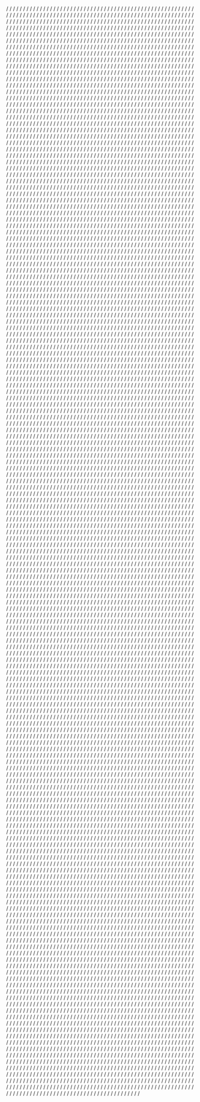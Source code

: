 /
/
/
/
/
/
/
/
/
/
/
/
/
/
/
/
/
/
/
/
/
/
/
/
/
/
/
/
/
/
/
/
/
/
/
/
/
/
/
/
/
/
/
/
/
/
/
/
/
/
/
/
/
/
/
/
/
/
/
/
/
/
/
/
/
/
/
/
/
/
/
/
/
/
/
/
/
/
/
/
/
/
/
/
/
/
/
/
/
/
/
/
/
/
/
/
/
/
/
/
/
/
/
/
/
/
/
/
/
/
/
/
/
/
/
/
/
/
/
/
/
/
/
/
/
/
/
/
/
/
/
/
/
/
/
/
/
/
/
/
/
/
/
/
/
/
/
/
/
/
/
/
/
/
/
/
/
/
/
/
/
/
/
/
/
/
/
/
/
/
/
/
/
/
/
/
/
/
/
/
/
/
/
/
/
/
/
/
/
/
/
/
/
/
/
/
/
/
/
/
/
/
/
/
/
/
/
/
/
/
/
/
/
/
/
/
/
/
/
/
/
/
/
/
/
/
/
/
/
/
/
/
/
/
/
/
/
/
/
/
/
/
/
/
/
/
/
/
/
/
/
/
/
/
/
/
/
/
/
/
/
/
/
/
/
/
/
/
/
/
/
/
/
/
/
/
/
/
/
/
/
/
/
/
/
/
/
/
/
/
/
/
/
/
/
/
/
/
/
/
/
/
/
/
/
/
/
/
/
/
/
/
/
/
/
/
/
/
/
/
/
/
/
/
/
/
/
/
/
/
/
/
/
/
/
/
/
/
/
/
/
/
/
/
/
/
/
/
/
/
/
/
/
/
/
/
/
/
/
/
/
/
/
/
/
/
/
/
/
/
/
/
/
/
/
/
/
/
/
/
/
/
/
/
/
/
/
/
/
/
/
/
/
/
/
/
/
/
/
/
/
/
/
/
/
/
/
/
/
/
/
/
/
/
/
/
/
/
/
/
/
/
/
/
/
/
/
/
/
/
/
/
/
/
/
/
/
/
/
/
/
/
/
/
/
/
/
/
/
/
/
/
/
/
/
/
/
/
/
/
/
/
/
/
/
/
/
/
/
/
/
/
/
/
/
/
/
/
/
/
/
/
/
/
/
/
/
/
/
/
/
/
/
/
/
/
/
/
/
/
/
/
/
/
/
/
/
/
/
/
/
/
/
/
/
/
/
/
/
/
/
/
/
/
/
/
/
/
/
/
/
/
/
/
/
/
/
/
/
/
/
/
/
/
/
/
/
/
/
/
/
/
/
/
/
/
/
/
/
/
/
/
/
/
/
/
/
/
/
/
/
/
/
/
/
/
/
/
/
/
/
/
/
/
/
/
/
/
/
/
/
/
/
/
/
/
/
/
/
/
/
/
/
/
/
/
/
/
/
/
/
/
/
/
/
/
/
/
/
/
/
/
/
/
/
/
/
/
/
/
/
/
/
/
/
/
/
/
/
/
/
/
/
/
/
/
/
/
/
/
/
/
/
/
/
/
/
/
/
/
/
/
/
/
/
/
/
/
/
/
/
/
/
/
/
/
/
/
/
/
/
/
/
/
/
/
/
/
/
/
/
/
/
/
/
/
/
/
/
/
/
/
/
/
/
/
/
/
/
/
/
/
/
/
/
/
/
/
/
/
/
/
/
/
/
/
/
/
/
/
/
/
/
/
/
/
/
/
/
/
/
/
/
/
/
/
/
/
/
/
/
/
/
/
/
/
/
/
/
/
/
/
/
/
/
/
/
/
/
/
/
/
/
/
/
/
/
/
/
/
/
/
/
/
/
/
/
/
/
/
/
/
/
/
/
/
/
/
/
/
/
/
/
/
/
/
/
/
/
/
/
/
/
/
/
/
/
/
/
/
/
/
/
/
/
/
/
/
/
/
/
/
/
/
/
/
/
/
/
/
/
/
/
/
/
/
/
/
/
/
/
/
/
/
/
/
/
/
/
/
/
/
/
/
/
/
/
/
/
/
/
/
/
/
/
/
/
/
/
/
/
/
/
/
/
/
/
/
/
/
/
/
/
/
/
/
/
/
/
/
/
/
/
/
/
/
/
/
/
/
/
/
/
/
/
/
/
/
/
/
/
/
/
/
/
/
/
/
/
/
/
/
/
/
/
/
/
/
/
/
/
/
/
/
/
/
/
/
/
/
/
/
/
/
/
/
/
/
/
/
/
/
/
/
/
/
/
/
/
/
/
/
/
/
/
/
/
/
/
/
/
/
/
/
/
/
/
/
/
/
/
/
/
/
/
/
/
/
/
/
/
/
/
/
/
/
/
/
/
/
/
/
/
/
/
/
/
/
/
/
/
/
/
/
/
/
/
/
/
/
/
/
/
/
/
/
/
/
/
/
/
/
/
/
/
/
/
/
/
/
/
/
/
/
/
/
/
/
/
/
/
/
/
/
/
/
/
/
/
/
/
/
/
/
/
/
/
/
/
/
/
/
/
/
/
/
/
/
/
/
/
/
/
/
/
/
/
/
/
/
/
/
/
/
/
/
/
/
/
/
/
/
/
/
/
/
/
/
/
/
/
/
/
/
/
/
/
/
/
/
/
/
/
/
/
/
/
/
/
/
/
/
/
/
/
/
/
/
/
/
/
/
/
/
/
/
/
/
/
/
/
/
/
/
/
/
/
/
/
/
/
/
/
/
/
/
/
/
/
/
/
/
/
/
/
/
/
/
/
/
/
/
/
/
/
/
/
/
/
/
/
/
/
/
/
/
/
/
/
/
/
/
/
/
/
/
/
/
/
/
/
/
/
/
/
/
/
/
/
/
/
/
/
/
/
/
/
/
/
/
/
/
/
/
/
/
/
/
/
/
/
/
/
/
/
/
/
/
/
/
/
/
/
/
/
/
/
/
/
/
/
/
/
/
/
/
/
/
/
/
/
/
/
/
/
/
/
/
/
/
/
/
/
/
/
/
/
/
/
/
/
/
/
/
/
/
/
/
/
/
/
/
/
/
/
/
/
/
/
/
/
/
/
/
/
/
/
/
/
/
/
/
/
/
/
/
/
/
/
/
/
/
/
/
/
/
/
/
/
/
/
/
/
/
/
/
/
/
/
/
/
/
/
/
/
/
/
/
/
/
/
/
/
/
/
/
/
/
/
/
/
/
/
/
/
/
/
/
/
/
/
/
/
/
/
/
/
/
/
/
/
/
/
/
/
/
/
/
/
/
/
/
/
/
/
/
/
/
/
/
/
/
/
/
/
/
/
/
/
/
/
/
/
/
/
/
/
/
/
/
/
/
/
/
/
/
/
/
/
/
/
/
/
/
/
/
/
/
/
/
/
/
/
/
/
/
/
/
/
/
/
/
/
/
/
/
/
/
/
/
/
/
/
/
/
/
/
/
/
/
/
/
/
/
/
/
/
/
/
/
/
/
/
/
/
/
/
/
/
/
/
/
/
/
/
/
/
/
/
/
/
/
/
/
/
/
/
/
/
/
/
/
/
/
/
/
/
/
/
/
/
/
/
/
/
/
/
/
/
/
/
/
/
/
/
/
/
/
/
/
/
/
/
/
/
/
/
/
/
/
/
/
/
/
/
/
/
/
/
/
/
/
/
/
/
/
/
/
/
/
/
/
/
/
/
/
/
/
/
/
/
/
/
/
/
/
/
/
/
/
/
/
/
/
/
/
/
/
/
/
/
/
/
/
/
/
/
/
/
/
/
/
/
/
/
/
/
/
/
/
/
/
/
/
/
/
/
/
/
/
/
/
/
/
/
/
/
/
/
/
/
/
/
/
/
/
/
/
/
/
/
/
/
/
/
/
/
/
/
/
/
/
/
/
/
/
/
/
/
/
/
/
/
/
/
/
/
/
/
/
/
/
/
/
/
/
/
/
/
/
/
/
/
/
/
/
/
/
/
/
/
/
/
/
/
/
/
/
/
/
/
/
/
/
/
/
/
/
/
/
/
/
/
/
/
/
/
/
/
/
/
/
/
/
/
/
/
/
/
/
/
/
/
/
/
/
/
/
/
/
/
/
/
/
/
/
/
/
/
/
/
/
/
/
/
/
/
/
/
/
/
/
/
/
/
/
/
/
/
/
/
/
/
/
/
/
/
/
/
/
/
/
/
/
/
/
/
/
/
/
/
/
/
/
/
/
/
/
/
/
/
/
/
/
/
/
/
/
/
/
/
/
/
/
/
/
/
/
/
/
/
/
/
/
/
/
/
/
/
/
/
/
/
/
/
/
/
/
/
/
/
/
/
/
/
/
/
/
/
/
/
/
/
/
/
/
/
/
/
/
/
/
/
/
/
/
/
/
/
/
/
/
/
/
/
/
/
/
/
/
/
/
/
/
/
/
/
/
/
/
/
/
/
/
/
/
/
/
/
/
/
/
/
/
/
/
/
/
/
/
/
/
/
/
/
/
/
/
/
/
/
/
/
/
/
/
/
/
/
/
/
/
/
/
/
/
/
/
/
/
/
/
/
/
/
/
/
/
/
/
/
/
/
/
/
/
/
/
/
/
/
/
/
/
/
/
/
/
/
/
/
/
/
/
/
/
/
/
/
/
/
/
/
/
/
/
/
/
/
/
/
/
/
/
/
/
/
/
/
/
/
/
/
/
/
/
/
/
/
/
/
/
/
/
/
/
/
/
/
/
/
/
/
/
/
/
/
/
/
/
/
/
/
/
/
/
/
/
/
/
/
/
/
/
/
/
/
/
/
/
/
/
/
/
/
/
/
/
/
/
/
/
/
/
/
/
/
/
/
/
/
/
/
/
/
/
/
/
/
/
/
/
/
/
/
/
/
/
/
/
/
/
/
/
/
/
/
/
/
/
/
/
/
/
/
/
/
/
/
/
/
/
/
/
/
/
/
/
/
/
/
/
/
/
/
/
/
/
/
/
/
/
/
/
/
/
/
/
/
/
/
/
/
/
/
/
/
/
/
/
/
/
/
/
/
/
/
/
/
/
/
/
/
/
/
/
/
/
/
/
/
/
/
/
/
/
/
/
/
/
/
/
/
/
/
/
/
/
/
/
/
/
/
/
/
/
/
/
/
/
/
/
/
/
/
/
/
/
/
/
/
/
/
/
/
/
/
/
/
/
/
/
/
/
/
/
/
/
/
/
/
/
/
/
/
/
/
/
/
/
/
/
/
/
/
/
/
/
/
/
/
/
/
/
/
/
/
/
/
/
/
/
/
/
/
/
/
/
/
/
/
/
/
/
/
/
/
/
/
/
/
/
/
/
/
/
/
/
/
/
/
/
/
/
/
/
/
/
/
/
/
/
/
/
/
/
/
/
/
/
/
/
/
/
/
/
/
/
/
/
/
/
/
/
/
/
/
/
/
/
/
/
/
/
/
/
/
/
/
/
/
/
/
/
/
/
/
/
/
/
/
/
/
/
/
/
/
/
/
/
/
/
/
/
/
/
/
/
/
/
/
/
/
/
/
/
/
/
/
/
/
/
/
/
/
/
/
/
/
/
/
/
/
/
/
/
/
/
/
/
/
/
/
/
/
/
/
/
/
/
/
/
/
/
/
/
/
/
/
/
/
/
/
/
/
/
/
/
/
/
/
/
/
/
/
/
/
/
/
/
/
/
/
/
/
/
/
/
/
/
/
/
/
/
/
/
/
/
/
/
/
/
/
/
/
/
/
/
/
/
/
/
/
/
/
/
/
/
/
/
/
/
/
/
/
/
/
/
/
/
/
/
/
/
/
/
/
/
/
/
/
/
/
/
/
/
/
/
/
/
/
/
/
/
/
/
/
/
/
/
/
/
/
/
/
/
/
/
/
/
/
/
/
/
/
/
/
/
/
/
/
/
/
/
/
/
/
/
/
/
/
/
/
/
/
/
/
/
/
/
/
/
/
/
/
/
/
/
/
/
/
/
/
/
/
/
/
/
/
/
/
/
/
/
/
/
/
/
/
/
/
/
/
/
/
/
/
/
/
/
/
/
/
/
/
/
/
/
/
/
/
/
/
/
/
/
/
/
/
/
/
/
/
/
/
/
/
/
/
/
/
/
/
/
/
/
/
/
/
/
/
/
/
/
/
/
/
/
/
/
/
/
/
/
/
/
/
/
/
/
/
/
/
/
/
/
/
/
/
/
/
/
/
/
/
/
/
/
/
/
/
/
/
/
/
/
/
/
/
/
/
/
/
/
/
/
/
/
/
/
/
/
/
/
/
/
/
/
/
/
/
/
/
/
/
/
/
/
/
/
/
/
/
/
/
/
/
/
/
/
/
/
/
/
/
/
/
/
/
/
/
/
/
/
/
/
/
/
/
/
/
/
/
/
/
/
/
/
/
/
/
/
/
/
/
/
/
/
/
/
/
/
/
/
/
/
/
/
/
/
/
/
/
/
/
/
/
/
/
/
/
/
/
/
/
/
/
/
/
/
/
/
/
/
/
/
/
/
/
/
/
/
/
/
/
/
/
/
/
/
/
/
/
/
/
/
/
/
/
/
/
/
/
/
/
/
/
/
/
/
/
/
/
/
/
/
/
/
/
/
/
/
/
/
/
/
/
/
/
/
/
/
/
/
/
/
/
/
/
/
/
/
/
/
/
/
/
/
/
/
/
/
/
/
/
/
/
/
/
/
/
/
/
/
/
/
/
/
/
/
/
/
/
/
/
/
/
/
/
/
/
/
/
/
/
/
/
/
/
/
/
/
/
/
/
/
/
/
/
/
/
/
/
/
/
/
/
/
/
/
/
/
/
/
/
/
/
/
/
/
/
/
/
/
/
/
/
/
/
/
/
/
/
/
/
/
/
/
/
/
/
/
/
/
/
/
/
/
/
/
/
/
/
/
/
/
/
/
/
/
/
/
/
/
/
/
/
/
/
/
/
/
/
/
/
/
/
/
/
/
/
/
/
/
/
/
/
/
/
/
/
/
/
/
/
/
/
/
/
/
/
/
/
/
/
/
/
/
/
/
/
/
/
/
/
/
/
/
/
/
/
/
/
/
/
/
/
/
/
/
/
/
/
/
/
/
/
/
/
/
/
/
/
/
/
/
/
/
/
/
/
/
/
/
/
/
/
/
/
/
/
/
/
/
/
/
/
/
/
/
/
/
/
/
/
/
/
/
/
/
/
/
/
/
/
/
/
/
/
/
/
/
/
/
/
/
/
/
/
/
/
/
/
/
/
/
/
/
/
/
/
/
/
/
/
/
/
/
/
/
/
/
/
/
/
/
/
/
/
/
/
/
/
/
/
/
/
/
/
/
/
/
/
/
/
/
/
/
/
/
/
/
/
/
/
/
/
/
/
/
/
/
/
/
/
/
/
/
/
/
/
/
/
/
/
/
/
/
/
/
/
/
/
/
/
/
/
/
/
/
/
/
/
/
/
/
/
/
/
/
/
/
/
/
/
/
/
/
/
/
/
/
/
/
/
/
/
/
/
/
/
/
/
/
/
/
/
/
/
/
/
/
/
/
/
/
/
/
/
/
/
/
/
/
/
/
/
/
/
/
/
/
/
/
/
/
/
/
/
/
/
/
/
/
/
/
/
/
/
/
/
/
/
/
/
/
/
/
/
/
/
/
/
/
/
/
/
/
/
/
/
/
/
/
/
/
/
/
/
/
/
/
/
/
/
/
/
/
/
/
/
/
/
/
/
/
/
/
/
/
/
/
/
/
/
/
/
/
/
/
/
/
/
/
/
/
/
/
/
/
/
/
/
/
/
/
/
/
/
/
/
/
/
/
/
/
/
/
/
/
/
/
/
/
/
/
/
/
/
/
/
/
/
/
/
/
/
/
/
/
/
/
/
/
/
/
/
/
/
/
/
/
/
/
/
/
/
/
/
/
/
/
/
/
/
/
/
/
/
/
/
/
/
/
/
/
/
/
/
/
/
/
/
/
/
/
/
/
/
/
/
/
/
/
/
/
/
/
/
/
/
/
/
/
/
/
/
/
/
/
/
/
/
/
/
/
/
/
/
/
/
/
/
/
/
/
/
/
/
/
/
/
/
/
/
/
/
/
/
/
/
/
/
/
/
/
/
/
/
/
/
/
/
/
/
/
/
/
/
/
/
/
/
/
/
/
/
/
/
/
/
/
/
/
/
/
/
/
/
/
/
/
/
/
/
/
/
/
/
/
/
/
/
/
/
/
/
/
/
/
/
/
/
/
/
/
/
/
/
/
/
/
/
/
/
/
/
/
/
/
/
/
/
/
/
/
/
/
/
/
/
/
/
/
/
/
/
/
/
/
/
/
/
/
/
/
/
/
/
/
/
/
/
/
/
/
/
/
/
/
/
/
/
/
/
/
/
/
/
/
/
/
/
/
/
/
/
/
/
/
/
/
/
/
/
/
/
/
/
/
/
/
/
/
/
/
/
/
/
/
/
/
/
/
/
/
/
/
/
/
/
/
/
/
/
/
/
/
/
/
/
/
/
/
/
/
/
/
/
/
/
/
/
/
/
/
/
/
/
/
/
/
/
/
/
/
/
/
/
/
/
/
/
/
/
/
/
/
/
/
/
/
/
/
/
/
/
/
/
/
/
/
/
/
/
/
/
/
/
/
/
/
/
/
/
/
/
/
/
/
/
/
/
/
/
/
/
/
/
/
/
/
/
/
/
/
/
/
/
/
/
/
/
/
/
/
/
/
/
/
/
/
/
/
/
/
/
/
/
/
/
/
/
/
/
/
/
/
/
/
/
/
/
/
/
/
/
/
/
/
/
/
/
/
/
/
/
/
/
/
/
/
/
/
/
/
/
/
/
/
/
/
/
/
/
/
/
/
/
/
/
/
/
/
/
/
/
/
/
/
/
/
/
/
/
/
/
/
/
/
/
/
/
/
/
/
/
/
/
/
/
/
/
/
/
/
/
/
/
/
/
/
/
/
/
/
/
/
/
/
/
/
/
/
/
/
/
/
/
/
/
/
/
/
/
/
/
/
/
/
/
/
/
/
/
/
/
/
/
/
/
/
/
/
/
/
/
/
/
/
/
/
/
/
/
/
/
/
/
/
/
/
/
/
/
/
/
/
/
/
/
/
/
/
/
/
/
/
/
/
/
/
/
/
/
/
/
/
/
/
/
/
/
/
/
/
/
/
/
/
/
/
/
/
/
/
/
/
/
/
/
/
/
/
/
/
/
/
/
/
/
/
/
/
/
/
/
/
/
/
/
/
/
/
/
/
/
/
/
/
/
/
/
/
/
/
/
/
/
/
/
/
/
/
/
/
/
/
/
/
/
/
/
/
/
/
/
/
/
/
/
/
/
/
/
/
/
/
/
/
/
/
/
/
/
/
/
/
/
/
/
/
/
/
/
/
/
/
/
/
/
/
/
/
/
/
/
/
/
/
/
/
/
/
/
/
/
/
/
/
/
/
/
/
/
/
/
/
/
/
/
/
/
/
/
/
/
/
/
/
/
/
/
/
/
/
/
/
/
/
/
/
/
/
/
/
/
/
/
/
/
/
/
/
/
/
/
/
/
/
/
/
/
/
/
/
/
/
/
/
/
/
/
/
/
/
/
/
/
/
/
/
/
/
/
/
/
/
/
/
/
/
/
/
/
/
/
/
/
/
/
/
/
/
/
/
/
/
/
/
/
/
/
/
/
/
/
/
/
/
/
/
/
/
/
/
/
/
/
/
/
/
/
/
/
/
/
/
/
/
/
/
/
/
/
/
/
/
/
/
/
/
/
/
/
/
/
/
/
/
/
/
/
/
/
/
/
/
/
/
/
/
/
/
/
/
/
/
/
/
/
/
/
/
/
/
/
/
/
/
/
/
/
/
/
/
/
/
/
/
/
/
/
/
/
/
/
/
/
/
/
/
/
/
/
/
/
/
/
/
/
/
/
/
/
/
/
/
/
/
/
/
/
/
/
/
/
/
/
/
/
/
/
/
/
/
/
/
/
/
/
/
/
/
/
/
/
/
/
/
/
/
/
/
/
/
/
/
/
/
/
/
/
/
/
/
/
/
/
/
/
/
/
/
/
/
/
/
/
/
/
/
/
/
/
/
/
/
/
/
/
/
/
/
/
/
/
/
/
/
/
/
/
/
/
/
/
/
/
/
/
/
/
/
/
/
/
/
/
/
/
/
/
/
/
/
/
/
/
/
/
/
/
/
/
/
/
/
/
/
/
/
/
/
/
/
/
/
/
/
/
/
/
/
/
/
/
/
/
/
/
/
/
/
/
/
/
/
/
/
/
/
/
/
/
/
/
/
/
/
/
/
/
/
/
/
/
/
/
/
/
/
/
/
/
/
/
/
/
/
/
/
/
/
/
/
/
/
/
/
/
/
/
/
/
/
/
/
/
/
/
/
/
/
/
/
/
/
/
/
/
/
/
/
/
/
/
/
/
/
/
/
/
/
/
/
/
/
/
/
/
/
/
/
/
/
/
/
/
/
/
/
/
/
/
/
/
/
/
/
/
/
/
/
/
/
/
/
/
/
/
/
/
/
/
/
/
/
/
/
/
/
/
/
/
/
/
/
/
/
/
/
/
/
/
/
/
/
/
/
/
/
/
/
/
/
/
/
/
/
/
/
/
/
/
/
/
/
/
/
/
/
/
/
/
/
/
/
/
/
/
/
/
/
/
/
/
/
/
/
/
/
/
/
/
/
/
/
/
/
/
/
/
/
/
/
/
/
/
/
/
/
/
/
/
/
/
/
/
/
/
/
/
/
/
/
/
/
/
/
/
/
/
/
/
/
/
/
/
/
/
/
/
/
/
/
/
/
/
/
/
/
/
/
/
/
/
/
/
/
/
/
/
/
/
/
/
/
/
/
/
/
/
/
/
/
/
/
/
/
/
/
/
/
/
/
/
/
/
/
/
/
/
/
/
/
/
/
/
/
/
/
/
/
/
/
/
/
/
/
/
/
/
/
/
/
/
/
/
/
/
/
/
/
/
/
/
/
/
/
/
/
/
/
/
/
/
/
/
/
/
/
/
/
/
/
/
/
/
/
/
/
/
/
/
/
/
/
/
/
/
/
/
/
/
/
/
/
/
/
/
/
/
/
/
/
/
/
/
/
/
/
/
/
/
/
/
/
/
/
/
/
/
/
/
/
/
/
/
/
/
/
/
/
/
/
/
/
/
/
/
/
/
/
/
/
/
/
/
/
/
/
/
/
/
/
/
/
/
/
/
/
/
/
/
/
/
/
/
/
/
/
/
/
/
/
/
/
/
/
/
/
/
/
/
/
/
/
/
/
/
/
/
/
/
/
/
/
/
/
/
/
/
/
/
/
/
/
/
/
/
/
/
/
/
/
/
/
/
/
/
/
/
/
/
/
/
/
/
/
/
/
/
/
/
/
/
/
/
/
/
/
/
/
/
/
/
/
/
/
/
/
/
/
/
/
/
/
/
/
/
/
/
/
/
/
/
/
/
/
/
/
/
/
/
/
/
/
/
/
/
/
/
/
/
/
/
/
/
/
/
/
/
/
/
/
/
/
/
/
/
/
/
/
/
/
/
/
/
/
/
/
/
/
/
/
/
/
/
/
/
/
/
/
/
/
/
/
/
/
/
/
/
/
/
/
/
/
/
/
/
/
/
/
/
/
/
/
/
/
/
/
/
/
/
/
/
/
/
/
/
/
/
/
/
/
/
/
/
/
/
/
/
/
/
/
/
/
/
/
/
/
/
/
/
/
/
/
/
/
/
/
/
/
/
/
/
/
/
/
/
/
/
/
/
/
/
/
/
/
/
/
/
/
/
/
/
/
/
/
/
/
/
/
/
/
/
/
/
/
/
/
/
/
/
/
/
/
/
/
/
/
/
/
/
/
/
/
/
/
/
/
/
/
/
/
/
/
/
/
/
/
/
/
/
/
/
/
/
/
/
/
/
/
/
/
/
/
/
/
/
/
/
/
/
/
/
/
/
/
/
/
/
/
/
/
/
/
/
/
/
/
/
/
/
/
/
/
/
/
/
/
/
/
/
/
/
/
/
/
/
/
/
/
/
/
/
/
/
/
/
/
/
/
/
/
/
/
/
/
/
/
/
/
/
/
/
/
/
/
/
/
/
/
/
/
/
/
/
/
/
/
/
/
/
/
/
/
/
/
/
/
/
/
/
/
/
/
/
/
/
/
/
/
/
/
/
/
/
/
/
/
/
/
/
/
/
/
/
/
/
/
/
/
/
/
/
/
/
/
/
/
/
/
/
/
/
/
/
/
/
/
/
/
/
/
/
/
/
/
/
/
/
/
/
/
/
/
/
/
/
/
/
/
/
/
/
/
/
/
/
/
/
/
/
/
/
/
/
/
/
/
/
/
/
/
/
/
/
/
/
/
/
/
/
/
/
/
/
/
/
/
/
/
/
/
/
/
/
/
/
/
/
/
/
/
/
/
/
/
/
/
/
/
/
/
/
/
/
/
/
/
/
/
/
/
/
/
/
/
/
/
/
/
/
/
/
/
/
/
/
/
/
/
/
/
/
/
/
/
/
/
/
/
/
/
/
/
/
/
/
/
/
/
/
/
/
/
/
/
/
/
/
/
/
/
/
/
/
/
/
/
/
/
/
/
/
/
/
/
/
/
/
/
/
/
/
/
/
/
/
/
/
/
/
/
/
/
/
/
/
/
/
/
/
/
/
/
/
/
/
/
/
/
/
/
/
/
/
/
/
/
/
/
/
/
/
/
/
/
/
/
/
/
/
/
/
/
/
/
/
/
/
/
/
/
/
/
/
/
/
/
/
/
/
/
/
/
/
/
/
/
/
/
/
/
/
/
/
/
/
/
/
/
/
/
/
/
/
/
/
/
/
/
/
/
/
/
/
/
/
/
/
/
/
/
/
/
/
/
/
/
/
/
/
/
/
/
/
/
/
/
/
/
/
/
/
/
/
/
/
/
/
/
/
/
/
/
/
/
/
/
/
/
/
/
/
/
/
/
/
/
/
/
/
/
/
/
/
/
/
/
/
/
/
/
/
/
/
/
/
/
/
/
/
/
/
/
/
/
/
/
/
/
/
/
/
/
/
/
/
/
/
/
/
/
/
/
/
/
/
/
/
/
/
/
/
/
/
/
/
/
/
/
/
/
/
/
/
/
/
/
/
/
/
/
/
/
/
/
/
/
/
/
/
/
/
/
/
/
/
/
/
/
/
/
/
/
/
/
/
/
/
/
/
/
/
/
/
/
/
/
/
/
/
/
/
/
/
/
/
/
/
/
/
/
/
/
/
/
/
/
/
/
/
/
/
/
/
/
/
/
/
/
/
/
/
/
/
/
/
/
/
/
/
/
/
/
/
/
/
/
/
/
/
/
/
/
/
/
/
/
/
/
/
/
/
/
/
/
/
/
/
/
/
/
/
/
/
/
/
/
/
/
/
/
/
/
/
/
/
/
/
/
/
/
/
/
/
/
/
/
/
/
/
/
/
/
/
/
/
/
/
/
/
/
/
/
/
/
/
/
/
/
/
/
/
/
/
/
/
/
/
/
/
/
/
/
/
/
/
/
/
/
/
/
/
/
/
/
/
/
/
/
/
/
/
/
/
/
/
/
/
/
/
/
/
/
/
/
/
/
/
/
/
/
/
/
/
/
/
/
/
/
/
/
/
/
/
/
/
/
/
/
/
/
/
/
/
/
/
/
/
/
/
/
/
/
/
/
/
/
/
/
/
/
/
/
/
/
/
/
/
/
/
/
/
/
/
/
/
/
/
/
/
/
/
/
/
/
/
/
/
/
/
/
/
/
/
/
/
/
/
/
/
/
/
/
/
/
/
/
/
/
/
/
/
/
/
/
/
/
/
/
/
/
/
/
/
/
/
/
/
/
/
/
/
/
/
/
/
/
/
/
/
/
/
/
/
/
/
/
/
/
/
/
/
/
/
/
/
/
/
/
/
/
/
/
/
/
/
/
/
/
/
/
/
/
/
/
/
/
/
/
/
/
/
/
/
/
/
/
/
/
/
/
/
/
/
/
/
/
/
/
/
/
/
/
/
/
/
/
/
/
/
/
/
/
/
/
/
/
/
/
/
/
/
/
/
/
/
/
/
/
/
/
/
/
/
/
/
/
/
/
/
/
/
/
/
/
/
/
/
/
/
/
/
/
/
/
/
/
/
/
/
/
/
/
/
/
/
/
/
/
/
/
/
/
/
/
/
/
/
/
/
/
/
/
/
/
/
/
/
/
/
/
/
/
/
/
/
/
/
/
/
/
/
/
/
/
/
/
/
/
/
/
/
/
/
/
/
/
/
/
/
/
/
/
/
/
/
/
/
/
/
/
/
/
/
/
/
/
/
/
/
/
/
/
/
/
/
/
/
/
/
/
/
/
/
/
/
/
/
/
/
/
/
/
/
/
/
/
/
/
/
/
/
/
/
/
/
/
/
/
/
/
/
/
/
/
/
/
/
/
/
/
/
/
/
/
/
/
/
/
/
/
/
/
/
/
/
/
/
/
/
/
/
/
/
/
/
/
/
/
/
/
/
/
/
/
/
/
/
/
/
/
/
/
/
/
/
/
/
/
/
/
/
/
/
/
/
/
/
/
/
/
/
/
/
/
/
/
/
/
/
/
/
/
/
/
/
/
/
/
/
/
/
/
/
/
/
/
/
/
/
/
/
/
/
/
/
/
/
/
/
/
/
/
/
/
/
/
/
/
/
/
/
/
/
/
/
/
/
/
/
/
/
/
/
/
/
/
/
/
/
/
/
/
/
/
/
/
/
/
/
/
/
/
/
/
/
/
/
/
/
/
/
/
/
/
/
/
/
/
/
/
/
/
/
/
/
/
/
/
/
/
/
/
/
/
/
/
/
/
/
/
/
/
/
/
/
/
/
/
/
/
/
/
/
/
/
/
/
/
/
/
/
/
/
/
/
/
/
/
/
/
/
/
/
/
/
/
/
/
/
/
/
/
/
/
/
/
/
/
/
/
/
/
/
/
/
/
/
/
/
/
/
/
/
/
/
/
/
/
/
/
/
/
/
/
/
/
/
/
/
/
/
/
/
/
/
/
/
/
/
/
/
/
/
/
/
/
/
/
/
/
/
/
/
/
/
/
/
/
/
/
/
/
/
/
/
/
/
/
/
/
/
/
/
/
/
/
/
/
/
/
/
/
/
/
/
/
/
/
/
/
/
/
/
/
/
/
/
/
/
/
/
/
/
/
/
/
/
/
/
/
/
/
/
/
/
/
/
/
/
/
/
/
/
/
/
/
/
/
/
/
/
/
/
/
/
/
/
/
/
/
/
/
/
/
/
/
/
/
/
/
/
/
/
/
/
/
/
/
/
/
/
/
/
/
/
/
/
/
/
/
/
/
/
/
/
/
/
/
/
/
/
/
/
/
/
/
/
/
/
/
/
/
/
/
/
/
/
/
/
/
/
/
/
/
/
/
/
/
/
/
/
/
/
/
/
/
/
/
/
/
/
/
/
/
/
/
/
/
/
/
/
/
/
/
/
/
/
/
/
/
/
/
/
/
/
/
/
/
/
/
/
/
/
/
/
/
/
/
/
/
/
/
/
/
/
/
/
/
/
/
/
/
/
/
/
/
/
/
/
/
/
/
/
/
/
/
/
/
/
/
/
/
/
/
/
/
/
/
/
/
/
/
/
/
/
/
/
/
/
/
/
/
/
/
/
/
/
/
/
/
/
/
/
/
/
/
/
/
/
/
/
/
/
/
/
/
/
/
/
/
/
/
/
/
/
/
/
/
/
/
/
/
/
/
/
/
/
/
/
/
/
/
/
/
/
/
/
/
/
/
/
/
/
/
/
/
/
/
/
/
/
/
/
/
/
/
/
/
/
/
/
/
/
/
/
/
/
/
/
/
/
/
/
/
/
/
/
/
/
/
/
/
/
/
/
/
/
/
/
/
/
/
/
/
/
/
/
/
/
/
/
/
/
/
/
/
/
/
/
/
/
/
/
/
/
/
/
/
/
/
/
/
/
/
/
/
/
/
/
/
/
/
/
/
/
/
/
/
/
/
/
/
/
/
/
/
/
/
/
/
/
/
/
/
/
/
/
/
/
/
/
/
/
/
/
/
/
/
/
/
/
/
/
/
/
/
/
/
/
/
/
/
/
/
/
/
/
/
/
/
/
/
/
/
/
/
/
/
/
/
/
/
/
/
/
/
/
/
/
/
/
/
/
/
/
/
/
/
/
/
/
/
/
/
/
/
/
/
/
/
/
/
/
/
/
/
/
/
/
/
/
/
/
/
/
/
/
/
/
/
/
/
/
/
/
/
/
/
/
/
/
/
/
/
/
/
/
/
/
/
/
/
/
/
/
/
/
/
/
/
/
/
/
/
/
/
/
/
/
/
/
/
/
/
/
/
/
/
/
/
/
/
/
/
/
/
/
/
/
/
/
/
/
/
/
/
/
/
/
/
/
/
/
/
/
/
/
/
/
/
/
/
/
/
/
/
/
/
/
/
/
/
/
/
/
/
/
/
/
/
/
/
/
/
/
/
/
/
/
/
/
/
/
/
/
/
/
/
/
/
/
/
/
/
/
/
/
/
/
/
/
/
/
/
/
/
/
/
/
/
/
/
/
/
/
/
/
/
/
/
/
/
/
/
/
/
/
/
/
/
/
/
/
/
/
/
/
/
/
/
/
/
/
/
/
/
/
/
/
/
/
/
/
/
/
/
/
/
/
/
/
/
/
/
/
/
/
/
/
/
/
/
/
/
/
/
/
/
/
/
/
/
/
/
/
/
/
/
/
/
/
/
/
/
/
/
/
/
/
/
/
/
/
/
/
/
/
/
/
/
/
/
/
/
/
/
/
/
/
/
/
/
/
/
/
/
/
/
/
/
/
/
/
/
/
/
/
/
/
/
/
/
/
/
/
/
/
/
/
/
/
/
/
/
/
/
/
/
/
/
/
/
/
/
/
/
/
/
/
/
/
/
/
/
/
/
/
/
/
/
/
/
/
/
/
/
/
/
/
/
/
/
/
/
/
/
/
/
/
/
/
/
/
/
/
/
/
/
/
/
/
/
/
/
/
/
/
/
/
/
/
/
/
/
/
/
/
/
/
/
/
/
/
/
/
/
/
/
/
/
/
/
/
/
/
/
/
/
/
/
/
/
/
/
/
/
/
/
/
/
/
/
/
/
/
/
/
/
/
/
/
/
/
/
/
/
/
/
/
/
/
/
/
/
/
/
/
/
/
/
/
/
/
/
/
/
/
/
/
/
/
/
/
/
/
/
/
/
/
/
/
/
/
/
/
/
/
/
/
/
/
/
/
/
/
/
/
/
/
/
/
/
/
/
/
/
/
/
/
/
/
/
/
/
/
/
/
/
/
/
/
/
/
/
/
/
/
/
/
/
/
/
/
/
/
/
/
/
/
/
/
/
/
/
/
/
/
/
/
/
/
/
/
/
/
/
/
/
/
/
/
/
/
/
/
/
/
/
/
/
/
/
/
/
/
/
/
/
/
/
/
/
/
/
/
/
/
/
/
/
/
/
/
/
/
/
/
/
/
/
/
/
/
/
/
/
/
/
/
/
/
/
/
/
/
/
/
/
/
/
/
/
/
/
/
/
/
/
/
/
/
/
/
/
/
/
/
/
/
/
/
/
/
/
/
/
/
/
/
/
/
/
/
/
/
/
/
/
/
/
/
/
/
/
/
/
/
/
/
/
/
/
/
/
/
/
/
/
/
/
/
/
/
/
/
/
/
/
/
/
/
/
/
/
/
/
/
/
/
/
/
/
/
/
/
/
/
/
/
/
/
/
/
/
/
/
/
/
/
/
/
/
/
/
/
/
/
/
/
/
/
/
/
/
/
/
/
/
/
/
/
/
/
/
/
/
/
/
/
/
/
/
/
/
/
/
/
/
/
/
/
/
/
/
/
/
/
/
/
/
/
/
/
/
/
/
/
/
/
/
/
/
/
/
/
/
/
/
/
/
/
/
/
/
/
/
/
/
/
/
/
/
/
/
/
/
/
/
/
/
/
/
/
/
/
/
/
/
/
/
/
/
/
/
/
/
/
/
/
/
/
/
/
/
/
/
/
/
/
/
/
/
/
/
/
/
/
/
/
/
/
/
/
/
/
/
/
/
/
/
/
/
/
/
/
/
/
/
/
/
/
/
/
/
/
/
/
/
/
/
/
/
/
/
/
/
/
/
/
/
/
/
/
/
/
/
/
/
/
/
/
/
/
/
/
/
/
/
/
/
/
/
/
/
/
/
/
/
/
/
/
/
/
/
/
/
/
/
/
/
/
/
/
/
/
/
/
/
/
/
/
/
/
/
/
/
/
/
/
/
/
/
/
/
/
/
/
/
/
/
/
/
/
/
/
/
/
/
/
/
/
/
/
/
/
/
/
/
/
/
/
/
/
/
/
/
/
/
/
/
/
/
/
/
/
/
/
/
/
/
/
/
/
/
/
/
/
/
/
/
/
/
/
/
/
/
/
/
/
/
/
/
/
/
/
/
/
/
/
/
/
/
/
/
/
/
/
/
/
/
/
/
/
/
/
/
/
/
/
/
/
/
/
/
/
/
/
/
/
/
/
/
/
/
/
/
/
/
/
/
/
/
/
/
/
/
/
/
/
/
/
/
/
/
/
/
/
/
/
/
/
/
/
/
/
/
/
/
/
/
/
/
/
/
/
/
/
/
/
/
/
/
/
/
/
/
/
/
/
/
/
/
/
/
/
/
/
/
/
/
/
/
/
/
/
/
/
/
/
/
/
/
/
/
/
/
/
/
/
/
/
/
/
/
/
/
/
/
/
/
/
/
/
/
/
/
/
/
/
/
/
/
/
/
/
/
/
/
/
/
/
/
/
/
/
/
/
/
/
/
/
/
/
/
/
/
/
/
/
/
/
/
/
/
/
/
/
/
/
/
/
/
/
/
/
/
/
/
/
/
/
/
/
/
/
/
/
/
/
/
/
/
/
/
/
/
/
/
/
/
/
/
/
/
/
/
/
/
/
/
/
/
/
/
/
/
/
/
/
/
/
/
/
/
/
/
/
/
/
/
/
/
/
/
/
/
/
/
/
/
/
/
/
/
/
/
/
/
/
/
/
/
/
/
/
/
/
/
/
/
/
/
/
/
/
/
/
/
/
/
/
/
/
/
/
/
/
/
/
/
/
/
/
/
/
/
/
/
/
/
/
/
/
/
/
/
/
/
/
/
/
/
/
/
/
/
/
/
/
/
/
/
/
/
/
/
/
/
/
/
/
/
/
/
/
/
/
/
/
/
/
/
/
/
/
/
/
/
/
/
/
/
/
/
/
/
/
/
/
/
/
/
/
/
/
/
/
/
/
/
/
/
/
/
/
/
/
/
/
/
/
/
/
/
/
/
/
/
/
/
/
/
/
/
/
/
/
/
/
/
/
/
/
/
/
/
/
/
/
/
/
/
/
/
/
/
/
/
/
/
/
/
/
/
/
/
/
/
/
/
/
/
/
/
/
/
/
/
/
/
/
/
/
/
/
/
/
/
/
/
/
/
/
/
/
/
/
/
/
/
/
/
/
/
/
/
/
/
/
/
/
/
/
/
/
/
/
/
/
/
/
/
/
/
/
/
/
/
/
/
/
/
/
/
/
/
/
/
/
/
/
/
/
/
/
/
/
/
/
/
/
/
/
/
/
/
/
/
/
/
/
/
/
/
/
/
/
/
/
/
/
/
/
/
/
/
/
/
/
/
/
/
/
/
/
/
/
/
/
/
/
/
/
/
/
/
/
/
/
/
/
/
/
/
/
/
/
/
/
/
/
/
/
/
/
/
/
/
/
/
/
/
/
/
/
/
/
/
/
/
/
/
/
/
/
/
/
/
/
/
/
/
/
/
/
/
/
/
/
/
/
/
/
/
/
/
/
/
/
/
/
/
/
/
/
/
/
/
/
/
/
/
/
/
/
/
/
/
/
/
/
/
/
/
/
/
/
/
/
/
/
/
/
/
/
/
/
/
/
/
/
/
/
/
/
/
/
/
/
/
/
/
/
/
/
/
/
/
/
/
/
/
/
/
/
/
/
/
/
/
/
/
/
/
/
/
/
/
/
/
/
/
/
/
/
/
/
/
/
/
/
/
/
/
/
/
/
/
/
/
/
/
/
/
/
/
/
/
/
/
/
/
/
/
/
/
/
/
/
/
/
/
/
/
/
/
/
/
/
/
/
/
/
/
/
/
/
/
/
/
/
/
/
/
/
/
/
/
/
/
/
/
/
/
/
/
/
/
/
/
/
/
/
/
/
/
/
/
/
/
/
/
/
/
/
/
/
/
/
/
/
/
/
/
/
/
/
/
/
/
/
/
/
/
/
/
/
/
/
/
/
/
/
/
/
/
/
/
/
/
/
/
/
/
/
/
/
/
/
/
/
/
/
/
/
/
/
/
/
/
/
/
/
/
/
/
/
/
/
/
/
/
/
/
/
/
/
/
/
/
/
/
/
/
/
/
/
/
/
/
/
/
/
/
/
/
/
/
/
/
/
/
/
/
/
/
/
/
/
/
/
/
/
/
/
/
/
/
/
/
/
/
/
/
/
/
/
/
/
/
/
/
/
/
/
/
/
/
/
/
/
/
/
/
/
/
/
/
/
/
/
/
/
/
/
/
/
/
/
/
/
/
/
/
/
/
/
/
/
/
/
/
/
/
/
/
/
/
/
/
/
/
/
/
/
/
/
/
/
/
/
/
/
/
/
/
/
/
/
/
/
/
/
/
/
/
/
/
/
/
/
/
/
/
/
/
/
/
/
/
/
/
/
/
/
/
/
/
/
/
/
/
/
/
/
/
/
/
/
/
/
/
/
/
/
/
/
/
/
/
/
/
/
/
/
/
/
/
/
/
/
/
/
/
/
/
/
/
/
/
/
/
/
/
/
/
/
/
/
/
/
/
/
/
/
/
/
/
/
/
/
/
/
/
/
/
/
/
/
/
/
/
/
/
/
/
/
/
/
/
/
/
/
/
/
/
/
/
/
/
/
/
/
/
/
/
/
/
/
/
/
/
/
/
/
/
/
/
/
/
/
/
/
/
/
/
/
/
/
/
/
/
/
/
/
/
/
/
/
/
/
/
/
/
/
/
/
/
/
/
/
/
/
/
/
/
/
/
/
/
/
/
/
/
/
/
/
/
/
/
/
/
/
/
/
/
/
/
/
/
/
/
/
/
/
/
/
/
/
/
/
/
/
/
/
/
/
/
/
/
/
/
/
/
/
/
/
/
/
/
/
/
/
/
/
/
/
/
/
/
/
/
/
/
/
/
/
/
/
/
/
/
/
/
/
/
/
/
/
/
/
/
/
/
/
/
/
/
/
/
/
/
/
/
/
/
/
/
/
/
/
/
/
/
/
/
/
/
/
/
/
/
/
/
/
/
/
/
/
/
/
/
/
/
/
/
/
/
/
/
/
/
/
/
/
/
/
/
/
/
/
/
/
/
/
/
/
/
/
/
/
/
/
/
/
/
/
/
/
/
/
/
/
/
/
/
/
/
/
/
/
/
/
/
/
/
/
/
/
/
/
/
/
/
/
/
/
/
/
/
/
/
/
/
/
/
/
/
/
/
/
/
/
/
/
/
/
/
/
/
/
/
/
/
/
/
/
/
/
/
/
/
/
/
